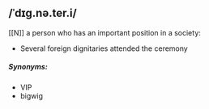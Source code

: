 ## /ˈdɪɡ.nə.ter.i/  
[[N]]
a person who has an important position in a society:

- Several foreign dignitaries attended the ceremony

##### Synonyms:
- VIP
- bigwig